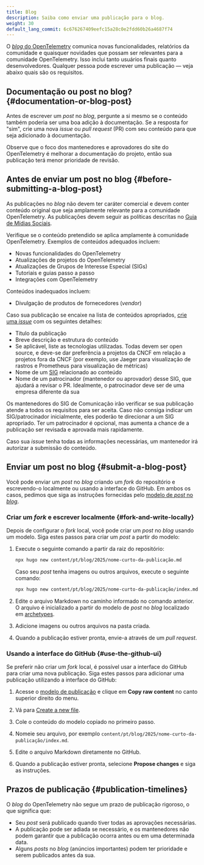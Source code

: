 ```yaml
---
title: Blog
description: Saiba como enviar uma publicação para o blog.
weight: 30
default_lang_commit: 6c676267409eefc15a28c0e2fdd60b26a4687f74
---
```


O [_blog_ do OpenTelemetry](/blog/) comunica novas funcionalidades, relatórios
da comunidade e quaisquer novidades que possam ser relevantes para a comunidade
OpenTelemetry. Isso inclui tanto usuários finais quanto desenvolvedores.
Qualquer pessoa pode escrever uma publicação — veja abaixo quais são os
requisitos.

## Documentação ou post no blog? {#documentation-or-blog-post}

Antes de escrever um _post_ no _blog_, pergunte a si mesmo se o conteúdo também
poderia ser uma boa adição à documentação. Se a resposta for "sim", crie uma
nova _issue_ ou _pull request_ (PR) com seu conteúdo para que seja adicionado à
documentação.

Observe que o foco dos mantenedores e aprovadores do site do OpenTelemetry é
melhorar a documentação do projeto, então sua publicação terá menor prioridade
de revisão.

## Antes de enviar um post no blog {#before-submitting-a-blog-post}

As publicações no _blog_ não devem ter caráter comercial e devem conter conteúdo
original que seja amplamente relevante para a comunidade OpenTelemetry. As
publicações devem seguir as políticas descritas no
[Guia de Mídias Sociais](https://github.com/open-telemetry/community/blob/main/social-media-guide.md).

Verifique se o conteúdo pretendido se aplica amplamente à comunidade
OpenTelemetry. Exemplos de conteúdos adequados incluem:

- Novas funcionalidades do OpenTelemetry
- Atualizações de projetos do OpenTelemetry
- Atualizações de Grupos de Interesse Especial (SIGs)
- Tutoriais e guias passo a passo
- Integrações com OpenTelemetry

Conteúdos inadequados incluem:

- Divulgação de produtos de fornecedores (_vendor_)

Caso sua publicação se encaixe na lista de conteúdos apropriados,
[crie uma _issue_](https://github.com/open-telemetry/opentelemetry.io/issues/new?title=New%20Blog%20Post:%20%3Ctitle%3E)
com os seguintes detalhes:

- Título da publicação
- Breve descrição e estrutura do conteúdo
- Se aplicável, liste as tecnologias utilizadas. Todas devem ser open source, e
  deve-se dar preferência a projetos da CNCF em relação a projetos fora da CNCF
  (por exemplo, use Jaeger para visualização de rastros e Prometheus para
  visualização de métricas)
- Nome de um [SIG](https://github.com/open-telemetry/community/) relacionado ao
  conteúdo
- Nome de um patrocinador (mantenedor ou aprovador) desse SIG, que ajudará a
  revisar o PR. Idealmente, o patrocinador deve ser de uma empresa diferente da
  sua

Os mantenedores do SIG de Comunicação irão verificar se sua publicação atende a
todos os requisitos para ser aceita. Caso não consiga indicar um
SIG/patrocinador inicialmente, eles poderão te direcionar a um SIG apropriado.
Ter um patrocinador é opcional, mas aumenta a chance de a publicação ser
revisada e aprovada mais rapidamente.

Caso sua _issue_ tenha todas as informações necessárias, um mantenedor irá
autorizar a submissão do conteúdo.

## Enviar um post no blog {#submit-a-blog-post}

Você pode enviar um _post_ no _blog_ criando um _fork_ do repositório e
escrevendo-o localmente ou usando a interface do GitHub. Em ambos os casos,
pedimos que siga as instruções fornecidas pelo
[modelo de _post_ no _blog_](https://github.com/open-telemetry/opentelemetry.io/tree/main/archetypes/blog.md).

### Criar um _fork_ e escrever localmente {#fork-and-write-locally}

Depois de configurar o _fork_ local, você pode criar um _post_ no _blog_ usando
um modelo. Siga estes passos para criar um _post_ a partir do modelo:

1. Execute o seguinte comando a partir da raiz do repositório:

   ```sh
   npx hugo new content/pt/blog/2025/nome-curto-da-publicação.md
   ```

   Caso seu _post_ tenha imagens ou outros arquivos, execute o seguinte comando:

   ```sh
   npx hugo new content/pt/blog/2025/nome-curto-da-publicação/index.md
   ```

1. Edite o arquivo Markdown no caminho informado no comando anterior. O arquivo
   é inicializado a partir do modelo de _post_ no _blog_ localizado em
   [archetypes](https://github.com/open-telemetry/opentelemetry.io/tree/main/archetypes/).

1. Adicione imagens ou outros arquivos na pasta criada.

1. Quando a publicação estiver pronta, envie-a através de um _pull request_.

### Usando a interface do GitHub {#use-the-github-ui}

Se preferir não criar um _fork_ local, é possível usar a interface do GitHub
para criar uma nova publicação. Siga estes passos para adicionar uma publicação
utilizando a interface do GitHub:

1.  Acesse o
    [modelo de publicação](https://github.com/open-telemetry/opentelemetry.io/tree/main/archetypes/blog.md)
    e clique em **Copy raw content** no canto superior direito do menu.

1.  Vá para
    [Create a new file](https://github.com/open-telemetry/opentelemetry.io/new/main).

1.  Cole o conteúdo do modelo copiado no primeiro passo.

1.  Nomeie seu arquivo, por exemplo
    `content/pt/blog/2025/nome-curto-da-publicação/index.md`.

1.  Edite o arquivo Markdown diretamente no GitHub.

1.  Quando a publicação estiver pronta, selecione **Propose changes** e siga as
    instruções.

## Prazos de publicação {#publication-timelines}

O _blog_ do OpenTelemetry não segue um prazo de publicação rigoroso, o que
significa que:

- Seu _post_ será publicado quando tiver todas as aprovações necessárias.
- A publicação pode ser adiada se necessário, e os mantenedores não podem
  garantir que a publicação ocorra antes ou em uma determinada data.
- Alguns _posts_ no _blog_ (anúncios importantes) podem ter prioridade e serem
  publicados antes da sua.
